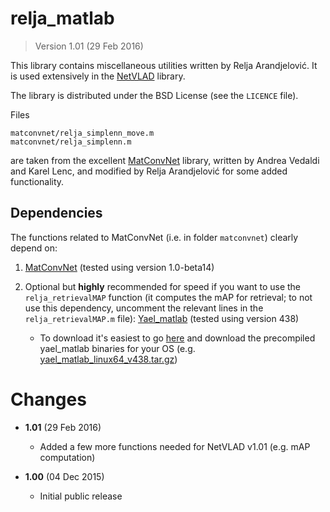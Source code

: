 # relja_matlab

> Version 1.01 (29 Feb 2016)

This library contains miscellaneous utilities written by Relja Arandjelović. It is used extensively in the [NetVLAD](https://github.com/Relja/netvlad) library.

The library is distributed under the BSD License (see the `LICENCE` file).

Files

    matconvnet/relja_simplenn_move.m
    matconvnet/relja_simplenn.m

are taken from the excellent [MatConvNet](http://www.vlfeat.org/matconvnet/) library, written by Andrea Vedaldi and Karel Lenc, and modified by Relja Arandjelović for some added functionality.

## Dependencies

The functions related to MatConvNet (i.e. in folder `matconvnet`) clearly depend on:

1. [MatConvNet](http://www.vlfeat.org/matconvnet/) (tested using version 1.0-beta14)

2. Optional but **highly** recommended for speed if you want to use the `relja_retrievalMAP` function (it computes the mAP for retrieval; to not use this dependency, uncomment the relevant lines in the `relja_retrievalMAP.m` file): [Yael_matlab](http://yael.gforge.inria.fr/index.html) (tested using version 438)
    - To download it's easiest to go [here](http://yael.gforge.inria.fr/index.html) and download the precompiled yael_matlab binaries for your OS (e.g. [yael_matlab_linux64_v438.tar.gz](https://gforge.inria.fr/frs/download.php/file/34218/yael_matlab_linux64_v438.tar.gz))


# Changes

- **1.01** (29 Feb 2016)
    - Added a few more functions needed for NetVLAD v1.01 (e.g. mAP computation)

- **1.00** (04 Dec 2015)
    - Initial public release
